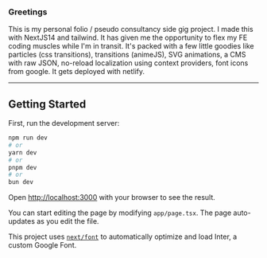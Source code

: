 ### Greetings

This is my personal folio / pseudo consultancy side gig project. I made this with NextJS14 and tailwind. It has given me the opportunity to flex my FE coding muscles while I'm in transit.
It's packed with a few little goodies like particles (css transitions), transitions (animeJS), SVG animations, a CMS with raw JSON, no-reload localization using context providers, font icons from google. It gets deployed with netlify.


---
## Getting Started

First, run the development server:

```bash
npm run dev
# or
yarn dev
# or
pnpm dev
# or
bun dev
```

Open [http://localhost:3000](http://localhost:3000) with your browser to see the result.

You can start editing the page by modifying `app/page.tsx`. The page auto-updates as you edit the file.

This project uses [`next/font`](https://nextjs.org/docs/basic-features/font-optimization) to automatically optimize and load Inter, a custom Google Font.
